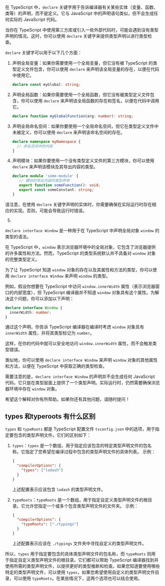 在 TypeScript 中，`declare` 关键字用于告诉编译器有关某些实体（变量、函数、类等）的声明，而不是定义。它与 JavaScript 中的声明语句类似，但不会生成任何实际的 JavaScript 代码。

当你在 TypeScript 中使用第三方库或引入一些外部代码时，可能会遇到没有类型声明的情况。这时，你可以使用 `declare` 关键字来提供类型声明以进行类型检查。

`declare` 关键字可以用于以下几个方面：

1. 声明全局变量：如果你需要使用一个全局变量，但它没有被 TypeScript 的类型定义文件包含，你可以使用 `declare` 来声明该全局变量的存在，以便在代码中使用它。

   ```typescript
   declare const myGlobal: string;
   ```

2. 声明全局函数：如果你需要使用一个全局函数，但它没有被类型定义文件包含，你可以使用 `declare` 来声明该全局函数的存在和签名，以便在代码中调用它。

   ```typescript
   declare function myGlobalFunction(arg: number): string;
   ```

3. 声明全局命名空间：如果你要使用一个全局命名空间，但它在类型定义文件中未被定义，你可以使用 `declare` 来声明该命名空间的存在。

   ```typescript
   declare namespace myNamespace {
     // 命名空间中的内容
   }
   ```

4. 声明模块：如果你要使用一个没有类型定义文件的第三方模块，你可以使用 `declare` 来声明该模块及其导出内容的类型。

   ```typescript
   declare module 'some-module' {
      // 模块的导出内容的类型声明
      export function someFunction(): void;
      export const someConstant: string;
   }
   ```

请注意，在使用 `declare` 关键字声明的实体时，你需要确保在实际运行时存在相应的实现。否则，可能会导致运行时错误。

5.

`declare interface Window` 是一种用于在 TypeScript 中声明全局对象 `window` 的类型的语法。

在 TypeScript 中，`window` 表示浏览器环境中的全局对象，它包含了浏览器提供的许多属性和方法。然而，TypeScript 的类型系统默认并不具备对 `window` 对象的完整类型定义。

为了让 TypeScript 知道 `window` 对象的存在以及其属性和方法的类型，你可以使用 `declare interface Window` 来声明 `window` 的类型。

例如，假设你想要在 TypeScript 中访问 `window.innerWidth` 属性（表示浏览器窗口的内部宽度），但 TypeScript 编译器并不知道 `window` 对象具有这个属性。为解决这个问题，你可以添加以下声明：

```typescript
declare interface Window {
  innerWidth: number;
}
```

通过这个声明，你告诉 TypeScript 编译器在编译时考虑 `window` 对象具有 `innerWidth` 属性，并将其类型标记为 `number`。

这样，在你的代码中就可以安全地访问 `window.innerWidth` 属性，而不会触发类型错误。

类似地，你可以使用 `declare interface Window` 来声明 `window` 对象的其他属性和方法，以便在 TypeScript 中获取正确的类型检查。

需要注意的是，`declare interface Window` 的声明并不会生成任何 JavaScript 代码，它只是在类型层面上提供了一个类型声明。实际运行时，仍然需要确保浏览器环境中存在 `window` 对象。

希望这个解释对你有所帮助。如果你还有其他问题，请随时提问！

## types 和typeroots 有什么区别



`types` 和 `typeRoots` 都是 TypeScript 配置文件 `tsconfig.json` 中的选项，用于指定要包含的类型声明文件。它们的区别如下：

1. `types`：`types` 是一个数组，用于指定应该包含的特定类型声明文件的包名称。它指定了您希望在编译过程中包含的类型声明文件的具体列表。
   示例：
   ```json
   {
     "compilerOptions": {
       "types": ["lodash"]
     }
   }
   ```
   上述配置表示应该包含 `lodash` 的类型声明文件。

2. `typeRoots`：`typeRoots` 是一个数组，用于指定自定义类型声明文件的根目录。它允许您指定一个或多个包含类型声明文件的文件夹。
   示例：
   ```json
   {
     "compilerOptions": {
       "typeRoots": ["./typings"]
     }
   }
   ```
   上述配置表示应该在 `./typings` 文件夹中寻找自定义的类型声明文件。

所以，`types` 用于指定要包含的具体类型声明文件的包名称，而 `typeRoots` 则用于指定自定义类型声明文件的根目录。它们都可以帮助 TypeScript 编译器找到并使用所需的类型声明文件，以提供更好的类型推断和检查。如果您知道要使用哪些特定的类型声明文件，可以使用 `types`，如果您希望使用自定义的类型声明文件目录，可以使用 `typeRoots`。在某些情况下，这两个选项也可以结合使用。

